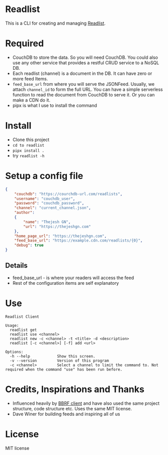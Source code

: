 # Readlist 
This is a CLI for creating and managing [Readlist](https://thejeshgn.com/tag/readlists/).

# Required
- CouchDB to store the data. So you will need CouchDB. You could also use any other service that provides a restful CRUD service to a NoSQL DB.
- Each readlist (channel) is a document in the DB. It can have zero or more feed Items.
- `feed_base_url` from where you will serve the JSONFeed. Usually, we attach `channel_id` to form the full URL. You can have a simple serverless function to read the document from CouchDB to serve it. Or you can make a CDN do it.
- pipx is what I use to install the command

# Install
- Clone this project
- `cd to readlist`
- `pipx install .`
- try `readlist -h`

# Setup a config file
```json
{
    "couchdb": "https://courchdb-url.com/readlists",
    "username": "couchdb_user",
    "password": "couchdb_password",
    "channel": "current_channel.json",
    "author":
    {
        "name": "Thejesh GN",
        "url": "https://thejeshgn.com"
    },
    "home_page_url": "https://thejeshgn.com",
    "feed_base_url": "https://example.cdn.com/readlists/{0}",
    "debug": true
}
```

## Details
- feed_base_url - is where your readers will access the feed
- Rest of the configuration items are self explanatory


# Use
```
Readlist Client

Usage:
  readlist get
  readlist use <channel>
  readlist new -c <channel> -t <title> -d <description>
  readlist [-c <channel>] [-f] add <url> 

Options:
  -h --help            Show this screen.
  -v --version         Version of this program
  -c <channel>         Select a channel to limit the command to. Not required when the command "use" has been run before.
```

# Credits, Inspirations and Thanks
- Influenced heavily by [BBRF client](https://github.com/honoki/bbrf-client) and have also used the same project structure, code structure etc. Uses the same MIT license.
- Dave Winer for building feeds and inspiring all of us


# License
MIT license